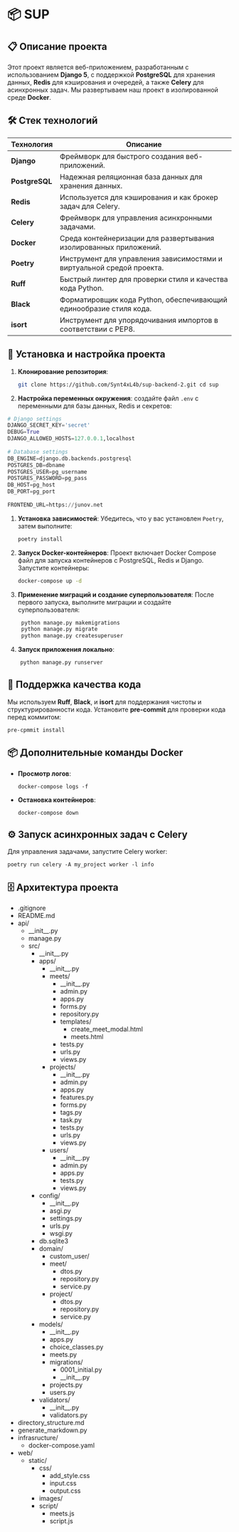 
# 📦  SUP

## 📋 Описание проекта

Этот проект является веб-приложением, разработанным с использованием **Django 5**, с поддержкой **PostgreSQL** для хранения данных, **Redis** для кэширования и очередей, а также **Celery** для асинхронных задач. Мы развертываем наш проект в изолированной среде **Docker**.

## 🛠 Стек технологий

|Технология|Описание|
|---|---|
|**Django**|Фреймворк для быстрого создания веб-приложений.|
|**PostgreSQL**|Надежная реляционная база данных для хранения данных.|
|**Redis**|Используется для кэширования и как брокер задач для Celery.|
|**Celery**|Фреймворк для управления асинхронными задачами.|
|**Docker**|Среда контейнеризации для развертывания изолированных приложений.|
|**Poetry**|Инструмент для управления зависимостями и виртуальной средой проекта.|
|**Ruff**|Быстрый линтер для проверки стиля и качества кода Python.|
|**Black**|Форматировщик кода Python, обеспечивающий единообразие стиля кода.|
|**isort**|Инструмент для упорядочивания импортов в соответствии с PEP8.|

## 🚀 Установка и настройка проекта

1. **Клонирование репозитория**:
    ```bash
    git clone https://github.com/Synt4xL4b/sup-backend-2.git cd sup
    ```
    
2. **Настройка переменных окружения**: создайте файл `.env` с переменными для базы данных, Redis и секретов:

```python
# Django settings  
DJANGO_SECRET_KEY='secret'  
DEBUG=True  
DJANGO_ALLOWED_HOSTS=127.0.0.1,localhost  
  
# Database settings  
DB_ENGINE=django.db.backends.postgresql  
POSTGRES_DB=dbname
POSTGRES_USER=pg_username  
POSTGRES_PASSWORD=pg_pass  
DB_HOST=pg_host  
DB_PORT=pg_port  
  
FRONTEND_URL=https://junov.net
```

1. **Установка зависимостей**: Убедитесь, что у вас установлен `Poetry`, затем выполните:
    ```bash
	poetry install
	```
    
4. **Запуск Docker-контейнеров**: Проект включает Docker Compose файл для запуска контейнеров с PostgreSQL, Redis и Django. Запустите контейнеры:
    
    ```bash
   docker-compose up -d
	```
        
5. **Применение миграций и создание суперпользователя**: После первого запуска, выполните миграции и создайте суперпользователя:
    
    ```bash
     python manage.py makemigrations
     python manage.py migrate
     python manage.py createsuperuser
     ```
    
6. **Запуск приложения локально**:
    
    
```bash
    python manage.py runserver
```    

## 🧰 Поддержка качества кода

Мы используем **Ruff**, **Black**, и **isort** для поддержания чистоты и структурированности кода. Установите **pre-commit** для проверки кода перед коммитом:

```
pre-cpmmit install
```
    

## 📦 Дополнительные команды Docker

- **Просмотр логов**:
       
    `docker-compose logs -f`
    
- **Остановка контейнеров**:
    
    `docker-compose down`
    

## ⚙️ Запуск асинхронных задач с Celery

Для управления задачами, запустите Celery worker:

`poetry run celery -A my_project worker -l info`

## 🗄 Архитектура проекта




- .gitignore
- README.md
- api/
    - \_\_init\_\_.py
    - manage.py
    - src/
        - \_\_init\_\_.py
        - apps/
            - \_\_init\_\_.py
            - meets/
                - \_\_init\_\_.py
                - admin.py
                - apps.py
                - forms.py
                - repository.py
                - templates/
                    - create_meet_modal.html
                    - meets.html
                - tests.py
                - urls.py
                - views.py
            - projects/
                - \_\_init\_\_.py
                - admin.py
                - apps.py
                - features.py
                - forms.py
                - tags.py
                - task.py
                - tests.py
                - urls.py
                - views.py
            - users/
                - \_\_init\_\_.py
                - admin.py
                - apps.py
                - tests.py
                - views.py
        - config/
            - \_\_init\_\_.py
            - asgi.py
            - settings.py
            - urls.py
            - wsgi.py
        - db.sqlite3
        - domain/
            - custom_user/
            - meet/
                - dtos.py
                - repository.py
                - service.py
            - project/
                - dtos.py
                - repository.py
                - service.py
        - models/
            - \_\_init\_\_.py
            - apps.py
            - choice_classes.py
            - meets.py
            - migrations/
                - 0001_initial.py
                - \_\_init\_\_.py
            - projects.py
            - users.py
        - validators/
            - \_\_init\_\_.py
            - validators.py
- directory_structure.md
- generate_markdown.py
- infrasructure/
    - docker-compose.yaml
- web/
    - static/
        - css/
            - add_style.css
            - input.css
            - output.css
        - images/
        - script/
            - meets.js
            - script.js
